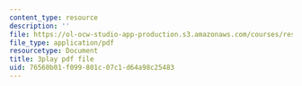 ```yaml
---
content_type: resource
description: ''
file: https://ol-ocw-studio-app-production.s3.amazonaws.com/courses/res-tll-004-stem-concept-videos-fall-2013/76560b01f099801c07c1d64a98c25483_zRslv221V9c.pdf
file_type: application/pdf
resourcetype: Document
title: 3play pdf file
uid: 76560b01-f099-801c-07c1-d64a98c25483
---
```

